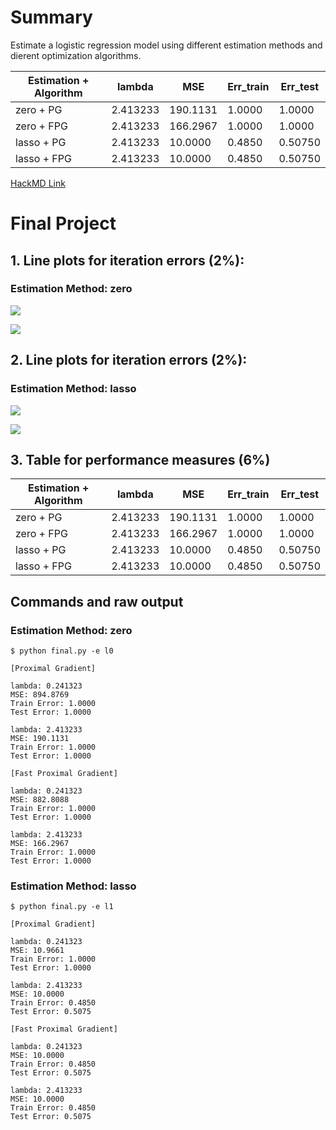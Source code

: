 # Summary

Estimate a logistic regression model using different estimation methods and dierent optimization algorithms.

| Estimation + Algorithm | lambda   | MSE      | Err_train | Err_test |
| ---------------------- | -------- | -------- | --------- | -------- |
| zero + PG              | 2.413233 | 190.1131 | 1.0000    | 1.0000   |
| zero + FPG             | 2.413233 | 166.2967 | 1.0000    | 1.0000   |
| lasso + PG             | 2.413233 | 10.0000  | 0.4850    | 0.50750  |
| lasso + FPG            | 2.413233 | 10.0000  | 0.4850    | 0.50750  |

[HackMD Link](https://hackmd.io/@tidarren/ryilE4J0I)

Final Project
===

## 1. Line plots for iteration errors (2%):
### Estimation Method: zero
![](https://i.imgur.com/KjsrEVb.png)

![](https://i.imgur.com/qPUiWny.png)


## 2. Line plots for iteration errors (2%):
### Estimation Method: lasso
![](https://i.imgur.com/b3C80re.png)

![](https://i.imgur.com/rWBY70w.png)


## 3. Table for performance measures (6%)
| Estimation + Algorithm | lambda | MSE    | Err_train | Err_test |
| -------------------- | ----------- | -------- | ------------- | ------------ |
| zero + PG            | 2.413233    | 190.1131 | 1.0000        | 1.0000       |
| zero + FPG           | 2.413233    | 166.2967 | 1.0000        | 1.0000       |
| lasso + PG           | 2.413233    | 10.0000  | 0.4850        | 0.50750      |
| lasso + FPG          | 2.413233    | 10.0000  | 0.4850        | 0.50750      |


## Commands and raw output
### Estimation Method: zero
```
$ python final.py -e l0
```
```
[Proximal Gradient]

lambda: 0.241323
MSE: 894.8769
Train Error: 1.0000
Test Error: 1.0000

lambda: 2.413233
MSE: 190.1131
Train Error: 1.0000
Test Error: 1.0000

[Fast Proximal Gradient]

lambda: 0.241323
MSE: 882.8088
Train Error: 1.0000
Test Error: 1.0000

lambda: 2.413233
MSE: 166.2967
Train Error: 1.0000
Test Error: 1.0000
```

### Estimation Method: lasso
```
$ python final.py -e l1
```
```
[Proximal Gradient]

lambda: 0.241323
MSE: 10.9661
Train Error: 1.0000
Test Error: 1.0000

lambda: 2.413233
MSE: 10.0000
Train Error: 0.4850
Test Error: 0.5075

[Fast Proximal Gradient]

lambda: 0.241323
MSE: 10.0000
Train Error: 0.4850
Test Error: 0.5075

lambda: 2.413233
MSE: 10.0000
Train Error: 0.4850
Test Error: 0.5075
```
